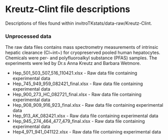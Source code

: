 # Kreutz-Clint file descriptions 

Descriptions of files found within invitroTKstats/data-raw/Kreutz-Clint. 

### Unprocessed data 
The raw data files contains mass spectrometry measurements of intrinsic hepatic clearance (Cl~int~) for cryopreserved pooled human hepatocytes. Chemicals were per- and polyfluoroalkyl substance (PFAS) samples. The experiments were led by Dr.s Anna Kreutz and Barbara Wetmore.

  * Hep_501_503_507_516_110421.xlsx - Raw data file containing experimental data 
  * Hep_745_949_959_082421_final.xlsx - Raw data file containing experimental data 
  * Hep_900_273_HC_082721_final.xlsx - Raw data file containing experimental data 
  * Hep_908_909_916_923_final.xlsx - Raw data file containing experimental data 
  * Hep_913_AK_082421.xlsx - Raw data file containing experimental data 
  * Hep_945_274_464_477_479_final.xlsx - Raw data file containing experimental data 
  * Hep4_971_941_041122.xlsx - Raw data file containing experimental data 
